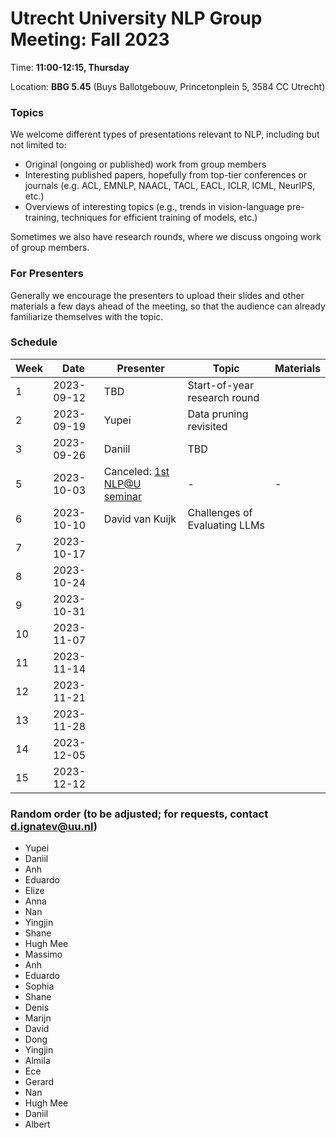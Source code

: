 # Utrecht University NLP Group Meeting: Fall 2023

Time: **11:00-12:15, Thursday**  

Location: **BBG 5.45** (Buys Ballotgebouw, Princetonplein 5, 3584 CC Utrecht)

### Topics

We welcome different types of presentations relevant to NLP, including but not limited to:
- Original (ongoing or published) work from group members
- Interesting published papers, hopefully from top-tier conferences or journals 
  (e.g. ACL, EMNLP, NAACL, TACL, EACL, ICLR, ICML, NeurIPS, etc.)
- Overviews of interesting topics 
  (e.g., trends in vision-language pre-training, techniques for efficient training of models, etc.)

Sometimes we also have research rounds, where we discuss ongoing work of group members.

### For Presenters

Generally we encourage the presenters to upload their slides and other materials 
a few days ahead of the meeting, 
so that the audience can already familiarize themselves with the topic. 

### Schedule

| Week | Date | Presenter | Topic | Materials |
| ---- | ----- | --------- | --------- | --------- |
|1 | 2023-09-12 | TBD | Start-of-year research round | |
|2 | 2023-09-19 | Yupei | Data pruning revisited | |
|3 | 2023-09-26 | Daniil | TBD | |
|5 | 2023-10-03 | Canceled: [1st NLP@U seminar](https://www.uu.nl/en/events/nlpu-period-1-meeting) | - | - |
|6 | 2023-10-10 | David van Kuijk | Challenges of Evaluating LLMs | |
|7 | 2023-10-17 | | | |
|8 | 2023-10-24 | | | |
|9 | 2023-10-31 | | | |
|10 | 2023-11-07 | | | |
|11 | 2023-11-14 | | | |
|12 | 2023-11-21 | | | |
|13 | 2023-11-28 | | | |
|14 | 2023-12-05 | | | |
|15 | 2023-12-12 | | | |

### Random order (to be adjusted; for requests, contact d.ignatev@uu.nl)

* Yupei
* Daniil
* Anh
* Eduardo
* Elize
* Anna
* Nan
* Yingjin
* Shane
* Hugh Mee
* Massimo
* Anh
* Eduardo
* Sophia
* Shane
* Denis
* Marijn
* David
* Dong
* Yingjin
* Almila
* Ece
* Gerard
* Nan
* Hugh Mee
* Daniil
* Albert
